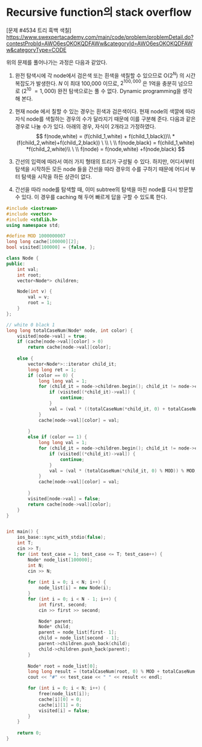 # Recursive function의 stack overflow

[문제 #4534 트리 흑백 색칠] https://www.swexpertacademy.com/main/code/problem/problemDetail.do?contestProbId=AWO6esOKOKQDFAWw&categoryId=AWO6esOKOKQDFAWw&categoryType=CODE



 위의 문제를 풀어나가는 과정은 다음과 같았다.

1. 완전 탐색시에 각 node에서 검은색 또는 흰색을 색칠할 수 있으므로 O($2^N$) 의 시간복잡도가 발생한다. *N* 이 최대 100,000 이므로, $2^{100,000}$  은 1억을 충분히 넘으므로 ($2^{10} ~= 1,000$)  완전 탐색으로는 풀 수 없다. Dynamic programming을 생각해 본다.

2. 현재 node 에서 칠할 수 있는 경우는 흰색과 검은색이다. 현재 node의 색깔에 따라 자식 node를 색칠하는 경우의 수가 달라지기 때문에 이를 구분해 준다. 다음과 같은 경우로 나눌 수가 있다. 아래의 경우, 자식이 2개라고 가정하였다.
   $$
   f(node,white) = (f(child_1,white) + f(child_1,black))\\ *(f(child_2,white)+f(child_2,black)) \    \\ \ \\
   f(node,black) = f(child_1,white) *f(child_2,white)\\ \ \\
   f(node) = f(node,white) +f(node,black)
   $$

3. 간선의 입력에 따라서 여러 가지 형태의 트리가 구성될 수 있다. 하지만, 어디서부터 탐색을 시작하든 모든 node 들을 간선을 따라 경우의 수를 구하기 때문에 어디서 부터 탐색을 시작을 하든 상관이 없다.

4. 간선을 따라 node를 탐색할 때, 이미 subtree의 탐색을 마친 node를 다시 방문할 수 있다. 이 경우를 caching 해 두어 빠르게 답을 구할 수 있도록 한다.



```c++
#include <iostream>
#include <vector>
#include <stdlib.h>
using namespace std;

#define MOD 1000000007
long long cache[100000][2];
bool visited[100000] = {false, };

class Node {
public:
    int val;
    int root;
    vector<Node*> children;

    Node(int v) {
        val = v;
        root = 1;
    }
};

// white 0 black 1
long long totalCaseNum(Node* node, int color) { 
    visited[node->val] = true;
    if (cache[node->val][color] > 0)
        return cache[node->val][color];
    
    else {
        vector<Node*>::iterator child_it;
        long long ret = 1;
        if (color == 0) {         
            long long val = 1;
            for (child_it = node->children.begin(); child_it != node->children.end(); ++child_it) { 
                if (visited[(*child_it)->val]) {
                    continue;
                }
                val = (val * ((totalCaseNum(*child_it, 0) + totalCaseNum(*child_it, 1)) % MOD)) % MOD;                  
            }            
            cache[node->val][color] = val;
            
        }
        else if (color == 1) {  
            long long val = 1;
            for (child_it = node->children.begin(); child_it != node->children.end(); ++child_it) {
                if (visited[(*child_it)->val]) {
                    continue;
                }
                val = (val * (totalCaseNum(*child_it, 0) % MOD)) % MOD;                  
            }
            cache[node->val][color] = val;
            
        }
        visited[node->val] = false;
        return cache[node->val][color];
    }
}


int main() {
    ios_base::sync_with_stdio(false);
    int T;
    cin >> T;
    for (int test_case = 1; test_case <= T; test_case++) {
        Node* node_list[100000];
        int N;
        cin >> N;
        
        for (int i = 0; i < N; i++) {
            node_list[i] = new Node(i);
        }
        for (int i = 0; i < N - 1; i++) {
            int first, second;
            cin >> first >> second;

            Node* parent;
            Node* child;
            parent = node_list[first- 1];
            child = node_list[second - 1];
            parent->children.push_back(child);
            child->children.push_back(parent);
        }
       
        Node* root = node_list[0];
        long long result = (totalCaseNum(root, 0) % MOD + totalCaseNum(root, 1) % MOD) %MOD;
        cout << "#" << test_case << " " << result << endl;

        for (int i = 0; i < N; i++) {            
            free(node_list[i]);
            cache[i][0] = 0;
            cache[i][1] = 0;
            visited[i] = false;
        }        
    }
    
    return 0;
}
```





 

